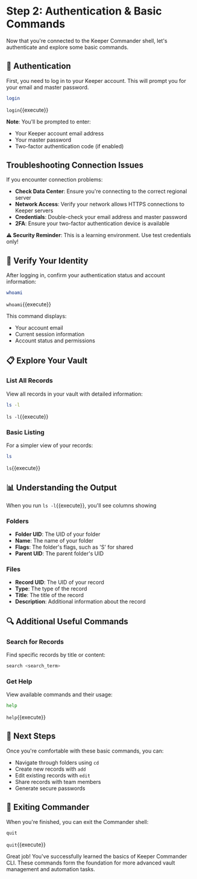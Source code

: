 # Step 2: Authentication & Basic Commands

Now that you're connected to the Keeper Commander shell, let's authenticate and explore some basic commands.

## 🔐 Authentication

First, you need to log in to your Keeper account. This will prompt you for your email and master password.

```bash
login
```
`login`{{execute}}

**Note**: You'll be prompted to enter:
- Your Keeper account email address
- Your master password
- Two-factor authentication code (if enabled)

## Troubleshooting Connection Issues

If you encounter connection problems:

- **Check Data Center**: Ensure you're connecting to the correct regional server
- **Network Access**: Verify your network allows HTTPS connections to Keeper servers
- **Credentials**: Double-check your email address and master password
- **2FA**: Ensure your two-factor authentication device is available

**⚠️ Security Reminder**: This is a learning environment. Use test credentials only!

## 👤 Verify Your Identity

After logging in, confirm your authentication status and account information:

```bash
whoami
```
`whoami`{{execute}}

This command displays:
- Your account email
- Current session information
- Account status and permissions

## 📋 Explore Your Vault

### List All Records
View all records in your vault with detailed information:

```bash
ls -l
```
`ls -l`{{execute}}

### Basic Listing
For a simpler view of your records:

```bash
ls
```
`ls`{{execute}}


## 📊 Understanding the Output

When you run `ls -l`{{execute}}, you'll see columns showing

### Folders
- **Folder  UID**: The  UID of your folder
- **Name**: The name of your folder
- **Flags**: The folder's flags, such as 'S' for shared
- **Parent  UID**: The parent folder's UID

### Files
- **Record  UID**: The  UID of your record
- **Type**: The type of the record
- **Title**: The title of the record
- **Description**: Additional information about the record


## 🔍 Additional Useful Commands

### Search for Records
Find specific records by title or content:

```bash
search <search_term>
```

### Get Help
View available commands and their usage:

```bash
help
```
`help`{{execute}}


## 🎯 Next Steps

Once you're comfortable with these basic commands, you can:
- Navigate through folders using `cd`
- Create new records with `add`
- Edit existing records with `edit`
- Share records with team members
- Generate secure passwords

## 🚪 Exiting Commander

When you're finished, you can exit the Commander shell:

```bash
quit
```
`quit`{{execute}}

Great job! You've successfully learned the basics of Keeper Commander CLI. These commands form the foundation for more advanced vault management and automation tasks.